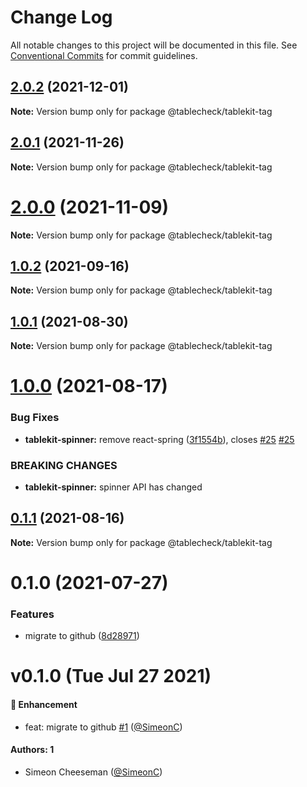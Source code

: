 # Change Log

All notable changes to this project will be documented in this file.
See [Conventional Commits](https://conventionalcommits.org) for commit guidelines.

## [2.0.2](https://github.com/tablecheck/tablekit/compare/@tablecheck/tablekit-tag@2.0.1...@tablecheck/tablekit-tag@2.0.2) (2021-12-01)

**Note:** Version bump only for package @tablecheck/tablekit-tag





## [2.0.1](https://github.com/tablecheck/tablekit/compare/@tablecheck/tablekit-tag@2.0.0...@tablecheck/tablekit-tag@2.0.1) (2021-11-26)

**Note:** Version bump only for package @tablecheck/tablekit-tag





# [2.0.0](https://github.com/tablecheck/tablekit/compare/@tablecheck/tablekit-tag@1.0.2...@tablecheck/tablekit-tag@2.0.0) (2021-11-09)

**Note:** Version bump only for package @tablecheck/tablekit-tag





## [1.0.2](https://github.com/tablecheck/tablekit/compare/@tablecheck/tablekit-tag@1.0.1...@tablecheck/tablekit-tag@1.0.2) (2021-09-16)

**Note:** Version bump only for package @tablecheck/tablekit-tag





## [1.0.1](https://github.com/tablecheck/tablekit/compare/@tablecheck/tablekit-tag@1.0.0...@tablecheck/tablekit-tag@1.0.1) (2021-08-30)

**Note:** Version bump only for package @tablecheck/tablekit-tag





# [1.0.0](https://github.com/tablecheck/tablekit/compare/@tablecheck/tablekit-tag@0.1.1...@tablecheck/tablekit-tag@1.0.0) (2021-08-17)


### Bug Fixes

* **tablekit-spinner:** remove react-spring ([3f1554b](https://github.com/tablecheck/tablekit/commit/3f1554b5624ae39ea68f146224a157d297813522)), closes [#25](https://github.com/tablecheck/tablekit/issues/25) [#25](https://github.com/tablecheck/tablekit/issues/25)


### BREAKING CHANGES

* **tablekit-spinner:** spinner API has changed





## [0.1.1](https://github.com/tablecheck/tablekit/compare/@tablecheck/tablekit-tag@0.1.0...@tablecheck/tablekit-tag@0.1.1) (2021-08-16)

**Note:** Version bump only for package @tablecheck/tablekit-tag





# 0.1.0 (2021-07-27)


### Features

* migrate to github ([8d28971](https://github.com/tablecheck/tablekit/commit/8d28971175010fcb2a3cd9c48a749e7af1bdc9f9))





# v0.1.0 (Tue Jul 27 2021)

#### 🚀 Enhancement

- feat: migrate to github [#1](https://github.com/tablecheck/tablekit/pull/1) ([@SimeonC](https://github.com/SimeonC))

#### Authors: 1

- Simeon Cheeseman ([@SimeonC](https://github.com/SimeonC))
